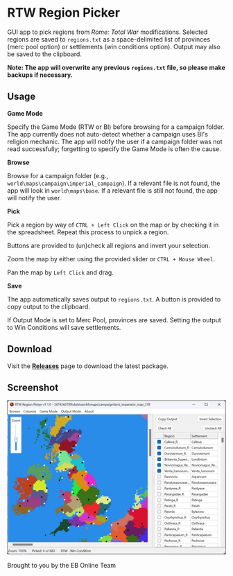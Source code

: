 # RTW Region Picker

GUI app to pick regions from _Rome: Total War_ modifications. Selected regions are saved to `regions.txt` as a space-delimited list of provinces (merc pool option) or settlements (win conditions option). Output may also be saved to the clipboard.

**Note: The app will overwrite any previous `regions.txt` file, so please make backups if necessary.**

## Usage

**Game Mode**

Specify the Game Mode (RTW or BI) before browsing for a campaign folder. The app currently does not auto-detect whether a campaign uses BI's religion mechanic. The app will notify the user if a campaign folder was not read successfully; forgetting to specify the Game Mode is often the cause.

**Browse**

Browse for a campaign folder (e.g., `world\maps\campaign\imperial_campaign`). If a relevant file is not found, the app will look in `world\maps\base`. If a relevant file is still not found, the app will notify the user.

**Pick**

Pick a region by way of `CTRL + Left Click` on the map or by checking it in the spreadsheet. Repeat this process to unpick a region.

Buttons are provided to (un)check all regions and invert your selection.

Zoom the map by either using the provided slider or `CTRL + Mouse Wheel`.

Pan the map by `Left Click` and drag.

**Save**

The app automatically saves output to `regions.txt`. A button is provided to copy output to the clipboard.

If Output Mode is set to Merc Pool, provinces are saved. Setting the output to Win Conditions will save settlements.

## Download

Visit the [**Releases**](https://gitlab.com/eb-online/tools/rtw-region-picker/-/releases) page to download the latest package.

## Screenshot

![RTW Region Picker (screenshot)](screenshot.png)

Brought to you by the EB Online Team
